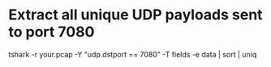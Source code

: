# Extract all unique UDP payloads sent to port 7080
tshark -r your.pcap -Y "udp.dstport == 7080" -T fields -e data | sort | uniq
